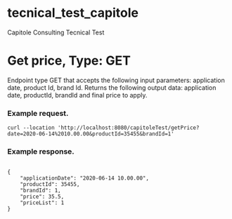 # tecnical_test_capitole
Capitole Consulting Tecnical Test

# Get price, Type: GET
Endpoint type GET that accepts the following input parameters: application date, product Id, brand Id.
Returns the following output data: application date, productId, brandId and final price to apply.

### Example request.
```
curl --location 'http://localhost:8080/capitoleTest/getPrice?date=2020-06-14%2010.00.00&productId=35455&brandId=1'
```


### Example response.
```

{
    "applicationDate": "2020-06-14 10.00.00",
    "productId": 35455,
    "brandId": 1,
    "price": 35.5,
    "priceList": 1
}
```
